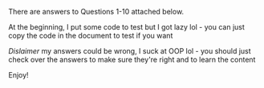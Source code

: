 There are answers to Questions 1-10 attached below. 

At the beginning, I put some code to test but I got lazy lol - you can just copy the code in the document to test if you want

*Dislaimer* my answers could be wrong, I suck at OOP lol - you should just check over the answers to make sure they're right and to learn the content
 
Enjoy! 
